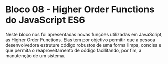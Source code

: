 # Bloco 08 - Higher Order Functions do JavaScript ES6

Neste bloco nos foi apresentadas novas funções utilizadas em JavaScript, as Higher Order Functions. Elas tem por objetivo permitir que a pessoa desenvolvedora estruture código robustos de uma forma limpa, concisa e que permita o reaproveitamento de código facilitando, por fim, a manutenção de um sistema.